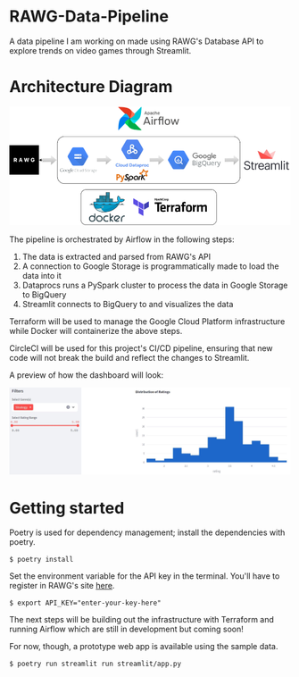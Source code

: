 # RAWG-Data-Pipeline
A data pipeline I am working on made using RAWG's Database API to explore trends on video games through Streamlit.

# Architecture Diagram

![pipeline](images/architecture.png)

The pipeline is orchestrated by Airflow in the following steps:
1. The data is extracted and parsed from RAWG's API
2. A connection to Google Storage is programmatically made to load the data into it
3. Dataprocs runs a PySpark cluster to process the data in Google Storage to BigQuery
4. Streamlit connects to BigQuery to and visualizes the data

Terraform will be used to manage the Google Cloud Platform infrastructure while Docker will containerize the above steps.

CircleCI will be used for this project's CI/CD pipeline, ensuring that new code will not break the build and reflect the changes to Streamlit.

A preview of how the dashboard will look:

![dashboard](images/dashboard.JPG)

# Getting started

Poetry is used for dependency management; install the dependencies with poetry.
```
$ poetry install
```
Set the environment variable for the API key in the terminal. You'll have to register in RAWG's site [here](https://rawg.io/apidocs).
```
$ export API_KEY="enter-your-key-here"
```
The next steps will be building out the infrastructure with Terraform and running Airflow which are still in development but coming soon!

For now, though, a prototype web app is available using the sample data.
```
$ poetry run streamlit run streamlit/app.py
```
